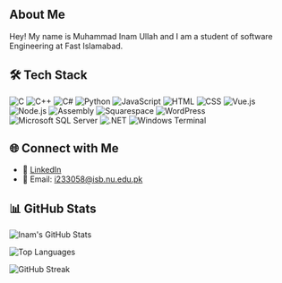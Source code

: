 ## About Me
Hey! My name is Muhammad Inam Ullah and I am a student of software Engineering at Fast Islamabad.

## 🛠 Tech Stack

![C](https://img.shields.io/badge/C-00599C?style=for-the-badge&logo=c&logoColor=white)
![C++](https://img.shields.io/badge/C++-00599C?style=for-the-badge&logo=c%2b%2b&logoColor=white)
![C#](https://img.shields.io/badge/C%23-239120?style=for-the-badge&logo=c-sharp&logoColor=white)
![Python](https://img.shields.io/badge/Python-3776AB?style=for-the-badge&logo=python&logoColor=white)
![JavaScript](https://img.shields.io/badge/JavaScript-F7DF1E?style=for-the-badge&logo=javascript&logoColor=black)
![HTML](https://img.shields.io/badge/HTML5-E34F26?style=for-the-badge&logo=html5&logoColor=white)
![CSS](https://img.shields.io/badge/CSS3-1572B6?style=for-the-badge&logo=css3&logoColor=white)
![Vue.js](https://img.shields.io/badge/Vue.js-35495E?style=for-the-badge&logo=vue.js&logoColor=4FC08D)
![Node.js](https://img.shields.io/badge/Node.js-339933?style=for-the-badge&logo=node.js&logoColor=white)
![Assembly](https://img.shields.io/badge/Assembly-6E4C13?style=for-the-badge&logoColor=white)
![Squarespace](https://img.shields.io/badge/Squarespace-000000?style=for-the-badge&logo=squarespace&logoColor=white)
![WordPress](https://img.shields.io/badge/WordPress-21759B?style=for-the-badge&logo=wordpress&logoColor=white)
![Microsoft SQL Server](https://img.shields.io/badge/Microsoft%20SQL%20Server-CC2927?style=for-the-badge&logo=microsoftsqlserver&logoColor=white)
![.NET](https://img.shields.io/badge/.NET-512BD4?style=for-the-badge&logo=dotnet&logoColor=white)
![Windows Terminal](https://img.shields.io/badge/Windows%20Terminal-4D4D4D?style=for-the-badge&logo=windowsterminal&logoColor=white)


## 🌐 Connect with Me

- 🔗 [LinkedIn](https://www.linkedin.com/in/inam-ullah-5551a8311/)
- 📧 Email: [i233058@isb.nu.edu.pk](mailto:i233058@isb.nu.edu.pk)

## 📊 GitHub Stats

![Inam's GitHub Stats](https://github-readme-stats.vercel.app/api?username=InamUllah2004&show_icons=true&theme=radical)

![Top Languages](https://github-readme-stats.vercel.app/api/top-langs/?username=InamUllah2004&layout=compact&theme=radical)

![GitHub Streak](https://github-readme-streak-stats.herokuapp.com?user=InamUllah2004&theme=radical)


<!--
**InamUllah2004/InamUllah2004** is a ✨ _special_ ✨ repository because its `README.md` (this file) appears on your GitHub profile.

Here are some ideas to get you started:

- 🔭 I’m currently working on ...
- 🌱 I’m currently learning ...
- 👯 I’m looking to collaborate on ...
- 🤔 I’m looking for help with ...
- 💬 Ask me about ...
- 📫 How to reach me: ...
- 😄 Pronouns: ...
- ⚡ Fun fact: ...
-->
